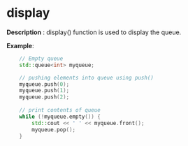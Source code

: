 # display

**Description** : display() function is used to display the queue.

**Example**:
```cpp
    // Empty queue
    std::queue<int> myqueue; 

    // pushing elements into queue using push()
    myqueue.push(0); 
    myqueue.push(1); 
    myqueue.push(2); 
    
    // print contents of queue
    while (!myqueue.empty()) { 
        std::cout << ' ' << myqueue.front(); 
        myqueue.pop(); 
    } 
```
